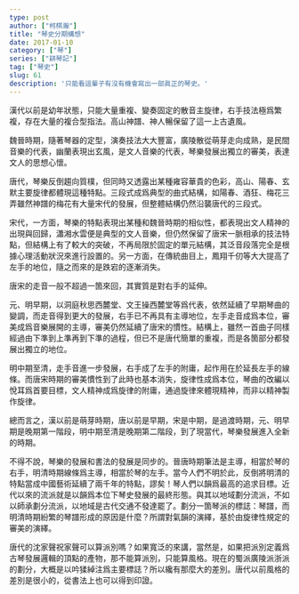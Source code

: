 ```yaml
---
type: post
author: ["柯棋瀚"]
title: "琴史分期構想"
date: 2017-01-10
category: ["琴"]
series: ["耕琴記"]
tag: ["琴史"]
slug: 61
description: '只能看這輩子有沒有機會寫出一部眞正的琴史。'
---
```


漢代以前是幼年狀態，只能大量重複、變奏固定的散音主旋律，右手技法極爲繁複，存在大量的複合型指法。<v>高山</v><n>神譜</n>、<v>神人暢</v>保留了這一上古遺風。

魏晉時期，隨著琴器的定型，演奏技法大大豐富，<v>廣陵散</v>從萌芽走向成熟，是民間音樂的代表，<v>幽蘭</v>表現出玄風，是文人音樂的代表，琴樂發展出獨立的審美，表達文人的思想心懷。

唐代，琴樂反倒趨向質樸，但同時又透露出某種雍容華貴的色彩，<v>高山</v>、<v>陽春</v>、<v>玄默</v>主要旋律都體現這種特點。三段式成爲典型的曲式結構，如<v>陽春</v>、<v>酒狂</v>、<v>梅花三弄</v><n>雖然<v>神譜</v>的<v>梅花</v>有大量宋代的發展，但整體結構仍然沿襲唐代的三段式</n>。

宋代，一方面，琴樂的特點表現出某種和魏晉時期的相似性，都表現出文人精神的出現與回歸，<v>瀟湘水雲</v>便是典型的文人音樂，但仍然保留了唐宋一脈相承的技法特點，但結構上有了較大的突破，不再局限於固定的單元結構，其泛音段落完全是根據心理活動狀況來進行設置的。另一方面，在傳統曲目上，<v>鳳翔千仞</v>等大大提高了左手的地位，隨之而來的是跌宕的逐漸消失。

唐宋的走音一般不超過一箇來回，其實質是對右手的延伸。

元、明早期，以<v>洞庭秋思</v><n>西麓堂</n>、<v>文王操</v><n>西麓堂</n>等爲代表，依然延續了早期琴曲的變調，而走音得到更大的發展，右手已不再具有主導地位，左手走音成爲本位，審美成爲音樂展開的主導，審美仍然延續了唐宋的慣性。結構上，雖然一首曲子同樣經過由下準到上準再到下準的過程，但已不是唐代簡單的重複，而是各箇部分都發展出獨立的地位。

明中期至清，走手音進一步發展，右手成了左手的附庸，起作用在於延長左手的線條。而唐宋時期的審美慣性到了此時也基本消失，旋律性成爲本位，琴曲的改編以悅耳爲首要目標，文人精神成爲旋律的附庸，通過旋律來體現精神，而非以精神製作旋律。

總而言之，漢以前是萌芽時期，唐以前是早期，宋是中期，是過渡時期，元、明早期是晚期第一階段，明中期至清是晚期第二階段，到了現當代，琴樂發展進入全新的時期。

不得不說，琴樂的發展和書法的發展是同步的。晉唐時期筆法是主導，相當於琴的右手，明清時期線條爲主導，相當於琴的左手。當今人們不明於此，反倒將明清的特點當成中國藝術延續了兩千年的特點，謬矣！琴人們以韻爲最高的追求目標。近代以來的流派就是以韻爲本位下琴史發展的最終形態。與其以地域劃分流派，不如以師承劃分流派，以地域是古代交通不發達罷了。劃分一箇琴派的標誌：琴譜，而明清時期紛繁的琴譜形成的原因是什麼？所謂對氣韻的演繹，基於由旋律性規定的審美的演繹。

唐代的沈家聲祝家聲可以算派別嗎？如果寬泛的來講，當然是，如果把派別定義爲古琴發展邏輯的頂點的產物，那不能算派別，只能算風格。現在的蜀派廣陵派浙派的劃分，大概是以吟猱綽注爲主要標誌？所以纔有那麼大的差別。唐代以前風格的差別是很小的，從書法上也可以得到印證。
